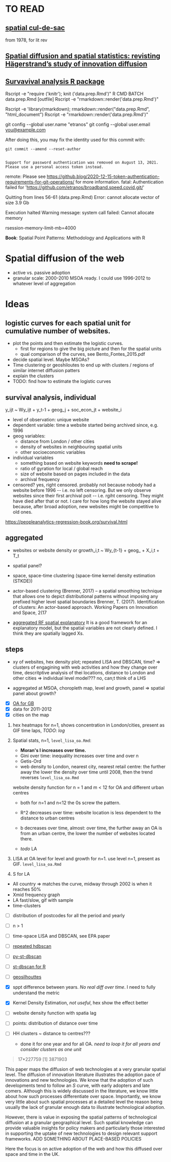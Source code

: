 # TO READ

## [spatial cul-de-sac](https://journals.sagepub.com/doi/abs/10.1177/030913257800200204)
from 1978, for lit rev

## [Spatial diffusion and spatial statistics: revisting Hägerstrand’s study of innovation diffusion](https://reader.elsevier.com/reader/sd/pii/S1878029615003151?token=1F5BE4CD8B569369C435D2F382C4EF750BBEF159CFF5A2AA9810A1E8AFCDFE385C7499F8823108B1E995C872E2E09D74&originRegion=eu-west-1&originCreation=20210901165007)


## [Survavival analysis R package](https://cran.microsoft.com/snapshot/2017-04-05/web/packages/spBayesSurv/vignettes/Intro_to_spBayesSurv.pdf)

Rscript -e "require ('knitr'); knit ('data.prep.Rmd')"
R CMD BATCH data.prep.Rmd [outfile]
Rscript -e "rmarkdown::render('data.prep.Rmd')"

Rscript -e 'library(rmarkdown); rmarkdown::render("data.prep.Rmd", "html_document")
Rscript -e "rmarkdown::render('data.prep.Rmd')"

git config --global user.name "etranos"
    git config --global user.email you@example.com

After doing this, you may fix the identity used for this commit with:

    git commit --amend --reset-author


    Support for password authentication was removed on August 13, 2021. Please use a personal access token instead.
   remote: Please see https://github.blog/2020-12-15-token-authentication-requirements-for-git-operations/ for more information.
   fatal: Authentication failed for 'https://github.com/etranos/broadband.speed.covid.git/'

   Quitting from lines 56-61 (data.prep.Rmd)
   Error: cannot allocate vector of size 3.9 Gb

   Execution halted
   Warning message:
   system call failed: Cannot allocate memory

rsession-memory-limit-mb=4000

**Book**: Spatial Point Patterns: Methodology and Applications with R


# Spatial diffusion of the web

- active vs. passive adoption
- granular scale: 2000-2010 MSOA ready.
I could use 1996-2012 to whatever level of aggregation

# Ideas

## logistic curves for each spatial unit for cumulative number of websites.
- plot the points and then estimate the logistic curves.
  - first for regions to give the big picture and then for the spatial units
  - qual comparison of the curves, see Bento_Fontes_2015.pdf
- decide spatial level. Maybe MSOAs?
- Time clustering or geoshiloutes to end up with clusters / regions of similar
internet diffusion patters
- explain the clusters
- TODO: find how to estimate the logistic curves

## survival analysis, individual

y_ijt ~ Wy_ijt + y_t-1 + geog_j + soc_econ_jt + website_i

- level of observation: unique website
- dependent variable: time a website started being archived since, e.g. 1996
- geog variables:
  - distance from London / other cities
  - density of websites in neighbouring spatial units
  - other socioeconomic variables
- individual variables
  - something based on website keywords **need to scrape!**
  - ratio of gyration for local / global reach
  - size of website based on pages included in the data
  - archival frequency
- censored? yes, right censored. probably not because nobody had a website before
1996 -- i.e. no left censoring. But we only observe websites since their first archival
poit -- i.e. rgiht censoring. They might have died after that or not. I care for
how long the website stayed alive because, after broad adoption, new websites might
be competitive to old ones.

https://peopleanalytics-regression-book.org/survival.html

## aggregated
- websites or website density or growth_i,t ~  Wy_{t-1} + geog_ + X_i,t + T_t
- spatial panel?
- space, space-time clustering (space-time kernel density estimation (STKDE))
- actor-based clustering (Brenner, 2017) – a spatial smoothing technique that allows one to depict distributional patterns without imposing any prefixed higher level spatial boundaries
Brenner, T. (2017). Identification of clusters: An actor-based approach. Working Papers on Innovation and Space, 2(17

- [aggregated RF spatial explanatory](https://blasbenito.github.io/spatialRF/)
It is a good framework for an explanatory model, but the spatial variables are
not clearly defined. I think they are spatially lagged Xs.

## steps
- xy of websites, hex density plot; repeated LISA and DBSCAN, time?
=> clusters of engagining with web activities and how they change over time, descritptive analysis of thei locations, distance to London and other cities
=> individual level model??? no, can;t think of a LHS

- aggregated at MSOA, choropleth map, level and growth, panel
=> spatial panel about growth?    

- [x] [OA for GB](https://github.com/lvalnegri/projects-geography_uk/blob/master/92-prepare_oa_boundaries.R)
- [x] data for 2011-2012
- [x] cities on the map

1. hex heatmaps for n=1, shows concentration in London/cities, present as GIF time laps, *TODO: log*

2. Spatial stats, n=1, `level_lisa_oa.Rmd`:
    - **Moran's I increases over time.**
    - Gini over time: inequality increases over time and over n
    - Getis-Ord
    - web density to London, nearest city, nearest retail centre:
    the further away the lower the density over time until 2008, then the trend reverses `level_lisa_oa.Rmd`

    website density function for n = 1 and m < 12 for OA and different urban centres
      - both for n=1 and n<12 the 0s screw the pattern.
      - R^2 decreases over time: website location is less dependent to the distance to urban centres
      - b decreases over time, almost: over time, the further away an OA is from an urban centre, the lower the number of websites located there.

    - *todo* LA

3. LISA at OA level for level and growth for n=1. use level n=1, present as GIF. `level_lisa_oa.Rmd`

4. S for LA

  - All country  => matches the curve, midway through 2002 is when it reaches 50%
  - Xmid frequency graph
  - LA fast/slow, gif with sample
  - time-clusters



- [ ] distribution of postcodes for all the period and yearly
- [ ] n > 1
- [ ] time-space LISA and DBSCAN, see EPA paper
- [ ] [repeated hdbscan](https://cran.r-project.org/web/packages/dbscan/vignettes/hdbscan.html)
- [ ] [py-st-dbscan](https://github.com/eubr-bigsea/py-st-dbscan)
- [ ] [st-dbscan for R](https://github.com/CKerouanton/ST-DBSCAN/blob/master/stdbscan.R)
- [ ] [geosilhouttes](https://pysal.org/esda/notebooks/geosilhouettes.html)
- [x] sppt difference between years. *No real diff over time*. I need to fully understand the metric
- [x] Kernel Density Estimation, *not useful*, hex show the effect better

- [ ] website density function with spatia lag
- [ ] points: distribution of distance over time
- [ ] HH clusters ~ distance to centres???
  - done it for one year and for all OA. *need to loop it for all years and consider clusters as one unit*

> 17*227759
[1] 3871903

This paper maps the diffusion of web technologies at a very granular spatial level. The diffusion of innovation literature illustrates the adoption pace of innovations and new technologies. We know that the adoption of such developments tend to follow an *S* curve, with early adopters and late comers. Although this is widely discussed in the literature, we know little about how such processes differentiate over space. Importantly, we know very little about such spatial processes at a detailed level the reason being usually the lack of granular enough data to illustrate technological adoption.

However, there is value in exposing the spatial patterns of technological diffusion at a granular geographical level. Such spatial knowledge can provide valuable insights for policy makers and particularly those interested in supporting the uptake of new technologies to design relevant support frameworks. ADD SOMETHING ABOUT PLACE-BASED POLICIES

Here the focus is on active adoption of the web and how this diffused over space and time in the UK.
